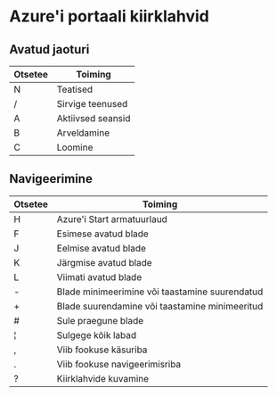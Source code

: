<properties
   pageTitle="Azure'i portaali kiirklahvid | Microsoft Azure'i"
   description="Selles artiklis alati on mõne ajakohase loendi kiirklahvid, mida kogu Azure portaali töötada. Üksikute teenuste võib olla oma eriotstarbeline kiirklahvid."
   services="azure-portal"
   documentationCenter=""
   authors="flanakin"
   manager="lwelicki"
   editor=""/>

<tags
   ms.service="multiple"
   ms.devlang="NA"
   ms.topic="article"
   ms.tgt_pltfrm="NA"
   ms.workload="na"
   ms.date="02/07/2016"
   ms.author="micflan"/>

# <a name="azure-portal-keyboard-shortcuts"></a>Azure'i portaali kiirklahvid

## <a name="open-hubs"></a>Avatud jaoturi

| Otsetee | Toiming |
|--------|----------|
| N | Teatised |
| / | Sirvige teenused |
| A | Aktiivsed seansid |
| B | Arveldamine |
| C | Loomine |

## <a name="navigation"></a>Navigeerimine

| Otsetee | Toiming |
|--------|----------|
| H | Azure'i Start armatuurlaud |
| F | Esimese avatud blade |
| J | Eelmise avatud blade |
| K | Järgmise avatud blade |
| L | Viimati avatud blade |
| - | Blade minimeerimine või taastamine suurendatud |
| + | Blade suurendamine või taastamine minimeeritud |
| # | Sule praegune blade |
| ¦ | Sulgege kõik labad |
| , | Viib fookuse käsuriba |
| . | Viib fookuse navigeerimisriba |
| ? | Kiirklahvide kuvamine |

